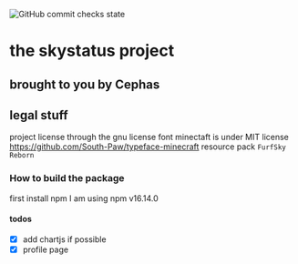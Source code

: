 ![GitHub commit checks state](https://img.shields.io/github/checks-status/seabass6969/skystatus/91b108d4b7359b2f8794a4614c11cb1157dc9fff)
# the skystatus project 
## brought to you by Cephas

## legal stuff
project license through the gnu license 
font minectaft is under MIT license https://github.com/South-Paw/typeface-minecraft
resource pack `FurfSky Reborn`


### How to build the package
first install npm
I am using npm 
v16.14.0
#### todos

-[x] add chartjs if possible
-[x] profile page
